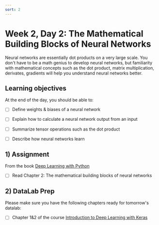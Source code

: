 ```yaml
---
sort: 2
---
```


# Week 2, Day 2: The Mathematical Building Blocks of Neural Networks

Neural networks are essentially dot products on a very large scale. You don't have to be a math genius to develop neural networks, but familiarity with mathematical concepts such as the dot product, matrix multiplication, derivates, gradients will help you understand neural networks better.

## Learning objectives

At the end of the day, you should be able to:

- [ ] Define weights & biases of a neural network
- [ ] Explain how to calculate a neural network output from an input
- [ ] Summarize tensor operations such as the dot product
- [ ] Describe how neural networks learn


## 1) Assignment

From the book [Deep Learning with Python](https://www.manning.com/books/deep-learning-with-python)
- [ ] Read Chapter 2: The mathematical building blocks of neural networks

## 2) DataLab Prep

Please make sure you have the following chapters ready for tomorrow's datalab:

- [ ] Chapter 1&2 of the course [Introduction to Deep Learning with Keras](https://app.datacamp.com/learn/courses/introduction-to-deep-learning-with-keras)

